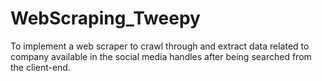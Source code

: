 # WebScraping_Tweepy
To implement a web scraper to crawl through and extract data related to company available in the social media handles after being searched from the client-end.
